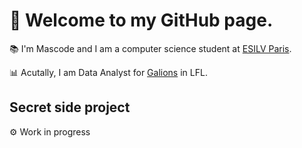 # 👋 Welcome to my GitHub page.


📚 I'm Mascode and I am a computer science student at <a href="https://www.esilv.fr/">ESILV Paris</a>.

📊 Acutally, I am Data Analyst for <a href="https://x.com/galions_">Galions</a> in LFL.


## Secret side project

⚙ Work in progress

